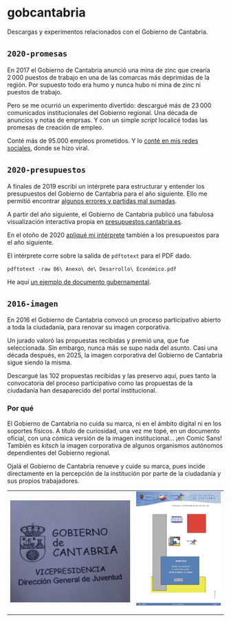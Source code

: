 # gobcantabria

Descargas y experimentos relacionados con el Gobierno de Cantabria.

## `2020-promesas`

En 2017 el Gobierno de Cantabria anunció una mina de zinc que crearía 2 000 puestos de trabajo en una de las comarcas más deprimidas de la región. Por supuesto todo era humo y nunca hubo ni mina de zinc ni puestos de trabajo.

Pero se me ocurrió un experimento divertido: descargué más de 23 000 comunicados institucionales del Gobierno regional. Una década de anuncios y notas de emprsas. Y con un simple _script_ localicé todas las promesas de creación de empleo.

Conté más de 95.000 empleos prometidos. Y lo [conté en mis redes sociales](https://x.com/JaimeObregon/status/1286827225971556359), donde se hizo viral.

## `2020-presupuestos`

A finales de 2019 escribí un intérprete para estructurar y entender los presupuestos del Gobierno de Cantabria para el año siguiente. Ello me permitió
encontrar [algunos errores y partidas mal sumadas](https://x.com/JaimeObregon/status/1211653895442911232).

A partir del año siguiente, el Gobierno de Cantabria publicó una fabulosa visualización interactiva propia en [presupuestos.cantabria.es](https://presupuestos.cantabria.es).

En el otoño de 2020 [apliqué mi intérprete](https://x.com/JaimeObregon/status/1329072143271747584) también a los presupuestos para el año siguiente.

El intérprete corre sobre la salida de `pdftotext` para el PDF dado.

```console
pdftotext -raw 06\ Anexo\ de\ Desarrollo\ Económico.pdf
```

He aquí [un ejemplo de documento gubernamental](https://www.cantabria.es/documents/16870/10188414/06+Anexo+de+Desarrollo+Econ%C3%B3mico.pdf/ef743b9d-abdd-1b88-52ea-fedd9cc932dc).

## `2016-imagen`

En 2016 el Gobierno de Cantabria convocó un proceso participativo abierto a toda la ciudadanía, para renovar su imagen corporativa.

Un jurado valoró las propuestas recibidas y premió una, que fue seleccionada. Sin embargo, nunca más se supo nada del asunto. Casi una década después, en 2025, la imagen corporativa del Gobierno de Cantabria sigue siendo la misma.

Descargué las 102 propuestas recibidas y las preservo aquí, pues tanto la convocatoria del proceso participativo como las propuestas de la ciudadanía han desaparecido del portal institucional.

### Por qué

El Gobierno de Cantabria no cuida su marca, ni en el ámbito digital ni en los soportes físicos. A título de curiosidad, una vez me topé, en un documento oficial, con una cómica versión de la imagen institucional… ¡en Comic Sans! También es _kitsch_ la imagen corporativa de algunos organismos autónomos dependientes del Gobierno regional.

Ojalá el Gobierno de Cantabria renueve y cuide su marca, pues incide directamente en la percepción de la institución por parte de la ciudadanía y sus propios trabajadores.

|                                          |                                    |
| ---------------------------------------- | ---------------------------------- |
| ![](/2016-imagen/assets/comic-sans.jpeg) | ![](/2016-imagen/assets/mare.jpeg) |
